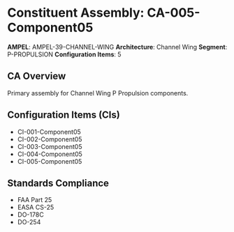 # Constituent Assembly: CA-005-Component05

**AMPEL**: AMPEL-39-CHANNEL-WING
**Architecture**: Channel Wing
**Segment**: P-PROPULSION
**Configuration Items**: 5

## CA Overview
Primary assembly for Channel Wing P Propulsion components.

## Configuration Items (CIs)
- CI-001-Component05
- CI-002-Component05
- CI-003-Component05
- CI-004-Component05
- CI-005-Component05

## Standards Compliance
- FAA Part 25
- EASA CS-25
- DO-178C
- DO-254
